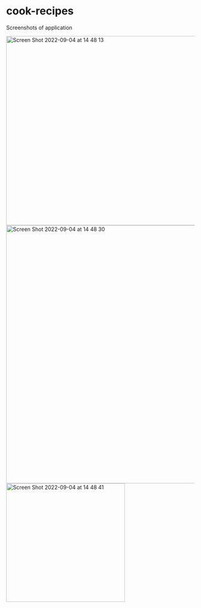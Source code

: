 # cook-recipes

Screenshots of application

<img width="506" alt="Screen Shot 2022-09-04 at 14 48 13" src="https://user-images.githubusercontent.com/64734844/188311977-1593542e-7c43-4219-bc6e-1fa43efec335.png">
<img width="690" alt="Screen Shot 2022-09-04 at 14 48 30" src="https://user-images.githubusercontent.com/64734844/188311971-b28bea1f-4129-461d-97eb-58a8966005a1.png">
<img width="317" alt="Screen Shot 2022-09-04 at 14 48 41" src="https://user-images.githubusercontent.com/64734844/188311967-d4ecf02e-a7fd-4bf5-87a3-1accf8537879.png">

